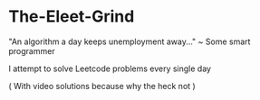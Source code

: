 # The-Eleet-Grind
"An algorithm a day keeps unemployment away..." ~ Some smart programmer

I attempt to solve Leetcode problems every single day

( With video solutions because why the heck not )
